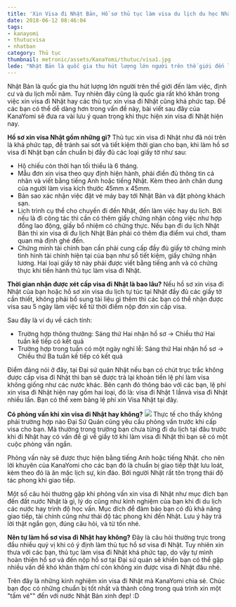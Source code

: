 ```yaml
---
title: 'Xin Visa đi Nhật Bản, Hồ sơ thủ tục làm visa du lịch du học Nhật'
date: 2018-06-12 08:46:04
tags:
- kanayomi
- thutucvisa
- nhatban
category: Thủ tục
thumbnail: metronic/assets/KanaYomi/thutuc/visa1.jpg
lede: "Nhật Bản là quốc gia thu hút lượng lớn người trên thế giới đến làm việc, định cư và du lịch mỗi năm. Tuy nhiên đây cũng là quốc gia rất khó khăn trong việc xin visa đi Nhật hay các thủ tục xin visa đi Nhật cũng khá phức tap. Để các bạn có thể dễ dàng hơn trong vấn đề này, bài viết sau đây của KanaYomi sẽ đưa ra vài lưu ý quan trọng khi thực hiện xin visa đi Nhật hiện nay."
---
```

Nhật Bản là quốc gia thu hút lượng lớn người trên thế giới đến làm việc, định cư và du lịch mỗi năm. Tuy nhiên đây cũng là quốc gia rất khó khăn trong việc xin visa đi Nhật hay các thủ tục xin visa đi Nhật cũng khá phức tap. Để các bạn có thể dễ dàng hơn trong vấn đề này, bài viết sau đây của KanaYomi sẽ đưa ra vài lưu ý quan trọng khi thực hiện xin visa đi Nhật hiện nay.

<b>Hồ sơ xin visa Nhật gồm những gì?</b>
Thủ tục xin visa đi Nhật như đã nói trên là khá phức tạp, để tránh sai sót và tiết kiệm thời gian cho bạn, khi làm hồ sơ visa đi Nhật bạn cần chuẩn bị đầy đủ các loại giấy tờ như sau:
<ul>
<li>Hộ chiếu còn thời hạn tối thiểu là 6 tháng.</li>
<li>Mẫu đơn xin visa theo quy định hiện hành, phải điền đủ thông tin cá nhân và viết bằng tiếng Anh hoặc tiếng Nhật. Kèm theo ảnh chân dung của người làm visa kích thước 45mm x 45mm.</li>
<li>Bản sao xác nhận việc đặt vé máy bay tới Nhật Bản và đặt phòng khách sạn.</li>
<li>Lịch trình cụ thể cho chuyến đi đến Nhật, đến làm việc hay du lịch. Bởi nếu là đi công tác thì cần có thêm giấy chứng nhận công việc như hợp đồng lao động, giấy bổ nhiệm có chứng thực. Nếu bạn đi du lịch Nhật Bản thì xin visa di đu lịch Nhật Bản phải có thêm địa điểm vui chơi, tham quan mà định ghé đến.</li>
<li>Chứng minh tài chính bạn cần phải cung cấp đầy đủ giấy tờ chứng minh tình hình tài chính hiện tại của bạn như sổ tiết kiệm, giấy chứng nhận lương. Hai loại giấy tờ này phải được viết bằng tiếng anh và có chứng thực khi tiến hành thủ tục làm visa đi Nhật.</li>
</ul>

<b>Thời gian nhận được xét cấp visa đi Nhật là bao lâu?</b>
Nếu hồ sơ xin visa đi Nhật của bạn hoặc hồ sơ xin visa du lịch tự túc tại Nhật đầy đủ các giấy tờ cần thiết, không phải bổ sung tài liệu gì thêm thì các bạn có thể nhận được visa sau 5 ngày làm việc kể từ thời điểm nộp đơn xin cấp visa.

Sau đây là ví dụ về cách tính:
<ul>
<li>Trường hợp thông thường:
Sáng thứ Hai nhận hồ sơ → Chiều thứ Hai tuần kế tiếp có kết quả</li>
<li>Trường hợp trong tuần có một ngày nghỉ lễ:
Sáng thứ Hai nhận hồ sơ → Chiều thứ Ba tuần kế tiếp có kết quả</li>
</ul>

Điểm đáng nói ở đây, tại Đại sứ quán Nhật nếu bạn có chút trục trắc không được cấp visa đi Nhật thì bạn sẽ được trả lại khoản tiền lệ phí làm visa không giống như các nước khác. Bên cạnh đó thông báo với các bạn, lệ phí xin visa đi Nhật hiện nay gồm hai loại, đó là: visa đi Nhật 1 lầnvà visa đi Nhật nhiều lần. Bạn có thể xem bảng lệ phí xin Visa Nhật tại đây.

<b>Có phỏng vấn khi xin visa đi Nhật hay không?</b>
<img src="visa1.jpg">
Thực tế cho thấy không phải trường hợp nào Đại Sứ Quán cũng yêu cầu phỏng vấn trước khi cấp visa cho bạn. Mà thường trong trường bạn chưa từng đi du lịch tại đâu trước khi đi Nhật hay có vấn đề gì về giấy tờ khi làm visa đi Nhật thì bạn sẽ có một cuộc phỏng vấn ngắn.

Phỏng vấn này sẽ được thực hiện bằng tiếng Anh hoặc tiếng Nhật. cho nên lời khuyên của KanaYomi cho các bạn đó là chuẩn bị giao tiếp thật lưu loát, kèm theo đó là ăn mặc lịch sự, kín đáo. Bởi người Nhật rất tôn trọng thái độ tác phong khi giao tiếp.

Một số câu hỏi thường gặp khi phỏng vấn xin visa đi Nhật như mục đích bạn đến đất nước Nhật là gì, lý do cũng như kinh nghiệm của bạn khi đi du lịch các nước hay trình độ học vấn. Mục đích để đảm bảo bạn có đủ khả năng giao tiếp, tài chính cũng như thái độ tác phong khi đến Nhật. Lưu ý hãy trả lời thật ngắn gọn, đúng câu hỏi, và từ tốn nhé.

<b>Nên tự làm hồ sơ visa đi Nhật hay không?</b>
Đây là câu hỏi thường trực trong đầu nhiều quý vị khi có ý định làm thủ tục hồ sơ visa đi Nhật. Tuy nhiên xin thưa với các bạn, thủ tục làm visa đi Nhật khá phức tạp, do vậy tự mình hoàn thiện hồ sơ và đến nộp hồ sơ tại Đại sứ quán sẽ khiến bạn có thể gặp nhiều vấn đề khó khăn thậm chí còn không xin được visa đi Nhật đâu nhé.

Trên đây là những kinh nghiệm xin visa đi Nhật mà KanaYomi chia sẻ. Chúc bạn đọc có những chuẩn bị tốt nhất và thành công trong quá trình xin một "tấm vé"" đến với nước Nhật Bản xinh đẹp! :D
